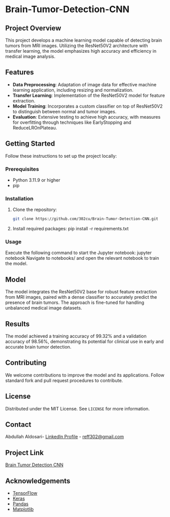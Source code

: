# Brain-Tumor-Detection-CNN
## Project Overview
This project develops a machine learning model capable of detecting brain tumors from MRI images. Utilizing the ResNet50V2 architecture with transfer learning, the model emphasizes high accuracy and efficiency in medical image analysis.

## Features
- **Data Preprocessing**: Adaptation of image data for effective machine learning application, including resizing and normalization.
- **Transfer Learning**: Implementation of the ResNet50V2 model for feature extraction.
- **Model Training**: Incorporates a custom classifier on top of ResNet50V2 to distinguish between normal and tumor images.
- **Evaluation**: Extensive testing to achieve high accuracy, with measures for overfitting through techniques like EarlyStopping and ReduceLROnPlateau.

## Getting Started
Follow these instructions to set up the project locally:

### Prerequisites
- Python 3.11.9 or higher
- pip

### Installation
1. Clone the repository:
   ```sh
   git clone https://github.com/302cu/Brain-Tumor-Detection-CNN.git
2. Install required packages:
     pip install -r requirements.txt
### Usage
Execute the following command to start the Jupyter notebook:
  jupyter notebook
  Navigate to notebooks/ and open the relevant notebook to train the model.

## Model
The model integrates the ResNet50V2 base for robust feature extraction from MRI images, paired with a dense classifier to accurately predict the presence of brain tumors. The approach is fine-tuned for handling unbalanced medical image datasets.

## Results
The model achieved a training accuracy of 99.32% and a validation accuracy of 98.56%, demonstrating its potential for clinical use in early and accurate brain tumor detection.

## Contributing
We welcome contributions to improve the model and its applications. Follow standard fork and pull request procedures to contribute.

## License
Distributed under the MIT License. See `LICENSE` for more information.

## Contact
Abdullah Aldosari- [LinkedIn Profile](https://www.linkedin.com/in/abdullah-aldosari-058211239?utm_source=share&utm_campaign=share_via&utm_content=profile&utm_medium=ios_app) - reff302@gmail.com
## Project Link
[Brain Tumor Detection CNN](https://github.com/302cu/Brain-Tumor-Detection-CNN)

## Acknowledgements
- [TensorFlow](https://www.tensorflow.org/)
- [Keras](https://keras.io/)
- [Pandas](https://pandas.pydata.org/)
- [Matplotlib](https://matplotlib.org/)

